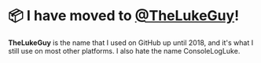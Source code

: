 # :package: I have moved to [@TheLukeGuy](https://github.com/TheLukeGuy)!

**TheLukeGuy** is the name that I used on GitHub up until 2018, and it's what I still use on most other platforms. I also hate the name ConsoleLogLuke.
